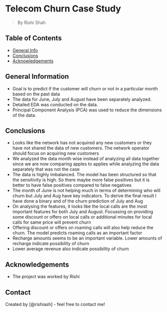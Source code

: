 # Telecom Churn Case Study 
> By Rishi Shah


## Table of Contents
* [General Info](#general-information)
* [Conclusions](#conclusions)
* [Acknowledgements](#acknowledgements)

<!-- You can include any other section that is pertinent to your problem -->

## General Information
- Goal is to predict if the customer will churn or not in a particular month based on the past data
- The data for June, July and August have been separately analyzed.
- Detailed EDA was conducted on the data.
- Principal Component Analysis (PCA) was used to reduce the dimensions of the data.

<!-- You don't have to answer all the questions - just the ones relevant to your project. -->

## Conclusions
- Looks like the network has not acquired any new customers or they have not shared the data of new customers. The network operator should focus on acquiring new customers
- We analyzed the data month wise instead of analyzing all data together since we are now comparing apples to applies while analyzing the data separately that was not the case
- The data is highly imbalanced. The model has been structured so that the sensitivity is high. So there maybe more false positives but it is better to have false positives compared to false negatives
- The month of June is not helping much in terms of determining who will churn but July and Aug have key indicators. To derive the final result I have done a binary and of the churn prediction of July and Aug
- On analysing the features, it looks like the local calls are the most important features for both July and August. Focussing on providing some discount or offers on local calls or additional minutes for local calls for same price will prevent churn
- Offering discount or offers on roaming calls will also help reduce the churn. The model predicts roaming calls as an important factor
- Recharge amounts seems to be an important variable. Lower amounts of recharge indicate possibility of churn 
- Lower average revenue also indicate possibility of churn

<!-- You don't have to answer all the questions - just the ones relevant to your project. -->

## Acknowledgements
- The project was worked by Rishi


## Contact
Created by [@rishiash] - feel free to contact me!

